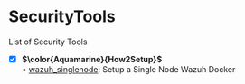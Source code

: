 # SecurityTools
List of Security Tools
- [x] **$\color{Aquamarine}{How2Setup}$** <br>
• [wazuh_singlenode](https://github.com/uid887/SecurityTools/blob/main/wazuh_singlenode.md): Setup a Single Node Wazuh Docker <br>
